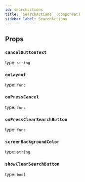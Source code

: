 ```yaml
---
id: searchactions
title: `SearchActions` (component)
sidebar_label: SearchActions
---
```



Props
-----

### `cancelButtonText`

type: `string`


### `onLayout`

type: `func`


### `onPressCancel`

type: `func`


### `onPressClearSearchButton`

type: `func`


### `screenBackgroundColor`

type: `string`


### `showClearSearchButton`

type: `bool`

